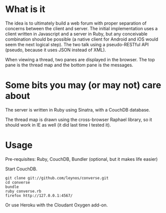 # What is it

The idea is to ultimately build a web forum with proper separation of concerns between the client and server. The initial implementation uses a client written in Javascript and a server in Ruby, but any conceivable combination should be possible (a native client for Android and iOS would seem the next logical step). The two talk using a pseudo-RESTful API (pseudo, because it uses JSON instead of XML).

When viewing a thread, two panes are displayed in the browser.  The top pane is the thread map and the bottom pane is the messages.

# Some bits you may (or may not) care about

The server is written in Ruby using Sinatra, with a CouchDB database.

The thread map is drawn using the cross-browser Raphael library, so it should work in IE as well (it did last time I tested it).

# Usage

Pre-requisites: Ruby, CouchDB, Bundler (optional, but it makes life easier)

Start CouchDB.

    git clone git://github.com/leynos/converse.git
    cd converse
    bundle
    ruby converse.rb
    firefox http://127.0.0.1:4567/

Or use Heroku with the Cloudant Oxygen add-on.
